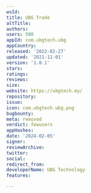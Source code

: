 ```yaml
---
wsId: 
title: UBG Trade
altTitle: 
authors: 
users: 500
appId: com.ubgtech.ubg
appCountry: 
released: '2022-02-27'
updated: '2021-11-01'
version: '1.0.1'
stars: 
ratings: 
reviews: 
size: 
website: https://ubgtech.my/
repository: 
issue: 
icon: com.ubgtech.ubg.png
bugbounty: 
meta: removed
verdict: fewusers
appHashes: 
date: '2024-02-05'
signer: 
reviewArchive: 
twitter: 
social: 
redirect_from: 
developerName: UBG Technology
features: 

---
```


